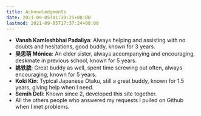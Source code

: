 ```yaml
---
title: Acknowledgments
date: 2021-09-05T01:30:25+08:00
lastmod: 2021-09-05T17:37:24+08:00
---
```


- **Vansh Kamleshbhai Padaliya**: Always helping and assisting with no doubts and hesitations, good buddy, known for 3 years.
- **吴思萌 Mónica**: An elder sister, always accompanying and encouraging, deskmate in previous school, known for 5 years.
- **姚轶膑**: Great buddy as well, spent time screwing out often, always encouraging, known for 5 years.
- **Koki Kin**: Typical Japanese Otaku, still a great buddy, known for 1.5 years, giving help when I need.
- **Semih Deli**: Known since 2, developed this site together.
- All the others people who answered my requests I pulled on Github when I met problems.